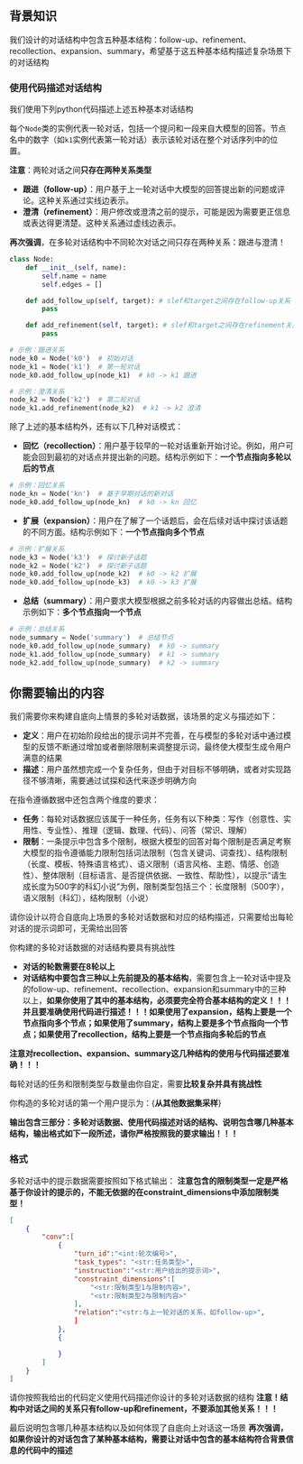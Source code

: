 ## 背景知识
我们设计的对话结构中包含五种基本结构：follow-up、refinement、recollection、expansion、summary，希望基于这五种基本结构描述复杂场景下的对话结构

### 使用代码描述对话结构
我们使用下列python代码描述上述五种基本对话结构

每个`Node`类的实例代表一轮对话，包括一个提问和一段来自大模型的回答。节点名中的数字（如`k1`实例代表第一轮对话）表示该轮对话在整个对话序列中的位置。

**注意**：两轮对话之间**只存在两种关系类型**
- **跟进（follow-up）**：用户基于上一轮对话中大模型的回答提出新的问题或评论。这种关系通过实线边表示。
- **澄清（refinement）**：用户修改或澄清之前的提示，可能是因为需要更正信息或表达得更清楚。这种关系通过虚线边表示。

**再次强调**，在多轮对话结构中不同轮次对话之间只存在两种关系：跟进与澄清！

```python
class Node:
    def __init__(self, name):
        self.name = name
        self.edges = []

    def add_follow_up(self, target): # slef和target之间存在follow-up关系
        pass

    def add_refinement(self, target): # slef和target之间存在refinement关系
        pass

# 示例：跟进关系
node_k0 = Node('k0')  # 初始对话
node_k1 = Node('k1')  # 第一轮对话
node_k0.add_follow_up(node_k1)  # k0 -> k1 跟进

# 示例：澄清关系
node_k2 = Node('k2')  # 第二轮对话
node_k1.add_refinement(node_k2)  # k1 -> k2 澄清
```

除了上述的基本结构外，还有以下几种对话模式：

- **回忆（recollection）**：用户基于较早的一轮对话重新开始讨论。例如，用户可能会回到最初的对话点并提出新的问题。结构示例如下：**一个节点指向多轮以后的节点**
```python
# 示例：回忆关系
node_kn = Node('kn')  # 基于早期对话的新对话
node_k0.add_follow_up(node_kn)  # k0 -> kn 回忆
```

- **扩展（expansion）**：用户在了解了一个话题后，会在后续对话中探讨该话题的不同方面。结构示例如下：**一个节点指向多个节点**
```python
# 示例：扩展关系
node_k3 = Node('k3')  # 探讨新子话题
node_k2 = Node('k2')  # 探讨新子话题
node_k0.add_follow_up(node_k2)  # k0 -> k2 扩展
node_k0.add_follow_up(node_k3)  # k0 -> k3 扩展
```

- **总结（summary）**：用户要求大模型根据之前多轮对话的内容做出总结。结构示例如下：**多个节点指向一个节点**
```python
# 示例：总结关系
node_summary = Node('summary')  # 总结节点
node_k0.add_follow_up(node_summary)  # k0 -> summary
node_k1.add_follow_up(node_summary)  # k1 -> summary
node_k2.add_follow_up(node_summary)  # k2 -> summary
```


## 你需要输出的内容
我们需要你来构建自底向上情景的多轮对话数据，该场景的定义与描述如下：
- **定义**：用户在初始阶段给出的提示词并不完善，在与模型的多轮对话中通过模型的反馈不断通过增加或者删除限制来调整提示词，最终使大模型生成令用户满意的结果
- **描述**：用户虽然想完成一个复杂任务，但由于对目标不够明确，或者对实现路径不够清晰，需要通过试探和迭代来逐步明确方向

在指令遵循数据中还包含两个维度的要求：
- **任务**：每轮对话数据应该属于一种任务，任务有以下种类：写作（创意性、实用性、专业性）、推理（逻辑、数理、代码）、问答（常识、理解）
- **限制**：一条提示中包含多个限制，根据大模型的回答对每个限制是否满足考察大模型的指令遵循能力限制包括词法限制（包含关键词、词查找）、结构限制（长度、模板、特殊语言格式）、语义限制（语言风格、主题、情感、创造性）、整体限制（目标语言、是否提供依据、一致性、帮助性），以提示“请生成长度为500字的科幻小说”为例，限制类型包括三个：长度限制（500字），语义限制（科幻），结构限制（小说）

请你设计以符合自底向上场景的多轮对话数据和对应的结构描述，只需要给出每轮对话的提示词即可，无需给出回答

你构建的多轮对话数据的对话结构要具有挑战性
- **对话的轮数需要在8轮以上**
- **对话结构中要包含三种以上先前提及的基本结构**，需要包含上一轮对话中提及的follow-up、refinement、recollection、expansion和summary中的三种以上，**如果你使用了其中的基本结构，必须要完全符合基本结构的定义！！！并且要准确使用代码进行描述！！！如果使用了expansion，结构上要是一个节点指向多个节点；如果使用了summary，结构上要是多个节点指向一个节点；如果使用了recollection，结构上要是一个节点指向多轮后的节点**

**注意对recollection、expansion、summary这几种结构的使用与代码描述要准确！！！**

每轮对话的任务和限制类型与数量由你自定，需要**比较复杂并具有挑战性**

你构造的多轮对话的第一个用户提示为：{__从其他数据集采样__}

**输出包含三部分：多轮对话数据、使用代码描述对话的结构、说明包含哪几种基本结构，输出格式如下一段所述，请你严格按照我的要求输出！！！**

### 格式
多轮对话中的提示数据需要按照如下格式输出：
**注意包含的限制类型一定是严格基于你设计的提示的，不能无依据的在constraint_dimensions中添加限制类型！**
```json
[
    {
        "conv":[
            {
                "turn_id":"<int:轮次编号>",
                "task_types": "<str:任务类型>",
                "instruction":"<str:用户给出的提示词>",
                "constraint_dimensions":[
                    "<str:限制类型1与限制内容>",
                    "<str:限制类型2与限制内容>"
                ],
                "relation":"<str:与上一轮对话的关系，如follow-up>",
                ]
            },
            {

            }
        ]
    }
]
```
请你按照我给出的代码定义使用代码描述你设计的多轮对话数据的结构
**注意！结构中对话之间的关系只有follow-up和refinement，不要添加其他关系！！！**

最后说明包含哪几种基本结构以及如何体现了自底向上对话这一场景
**再次强调，如果你设计的对话包含了某种基本结构，需要让对话中包含的基本结构符合背景信息的代码中的描述**